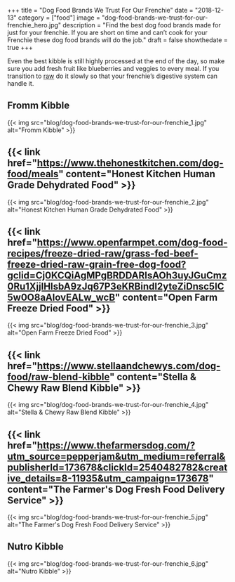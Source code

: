 +++
 title = "Dog Food Brands We Trust For Our Frenchie"
 date = "2018-12-13"
 category = ["food"]
 image = "dog-food-brands-we-trust-for-our-frenchie_hero.jpg"
 description = "Find the best dog food brands made for just for your frenchie. If you are short on time and can’t cook for your Frenchie these dog food brands will do the job."
 draft = false
 showthedate = true
+++

Even the best kibble is still highly processed at the end of the day, so make sure you add fresh fruit like blueberries and veggies to every meal. If you transition to <a href="https://ethicalfrenchie.com/home-cooked-food-for-your-french-bulldog">raw</a> do it slowly so that your frenchie’s digestive system can handle it.

## Fromm Kibble
{{< img src="blog/dog-food-brands-we-trust-for-our-frenchie_1.jpg" alt="Fromm Kibble" >}}

## {{< link href="https://www.thehonestkitchen.com/dog-food/meals" content="Honest Kitchen Human Grade Dehydrated Food" >}}
{{< img src="blog/dog-food-brands-we-trust-for-our-frenchie_2.jpg" alt="Honest Kitchen Human Grade Dehydrated Food" >}}

## {{< link href="https://www.openfarmpet.com/dog-food-recipes/freeze-dried-raw/grass-fed-beef-freeze-dried-raw-grain-free-dog-food?gclid=Cj0KCQiAgMPgBRDDARIsAOh3uyJGuCmz0Ru1XjjlHIsbA9zJq67P3eKRBindI2yteZiDnsc5IC5w0O8aAlovEALw_wcB" content="Open Farm Freeze Dried Food" >}}
{{< img src="blog/dog-food-brands-we-trust-for-our-frenchie_3.jpg" alt="Open Farm Freeze Dried Food" >}}

## {{< link href="https://www.stellaandchewys.com/dog-food/raw-blend-kibble" content="Stella & Chewy Raw Blend Kibble" >}}
{{< img src="blog/dog-food-brands-we-trust-for-our-frenchie_4.jpg" alt="Stella & Chewy Raw Blend Kibble" >}}

## {{< link href="https://www.thefarmersdog.com/?utm_source=pepperjam&utm_medium=referral&publisherId=173678&clickId=2540482782&creative_details=8-11935&utm_campaign=173678" content="The Farmer's Dog Fresh Food Delivery Service" >}}
{{< img src="blog/dog-food-brands-we-trust-for-our-frenchie_5.jpg" alt="The Farmer's Dog Fresh Food Delivery Service" >}}

## Nutro Kibble
{{< img src="blog/dog-food-brands-we-trust-for-our-frenchie_6.jpg" alt="Nutro Kibble" >}}
